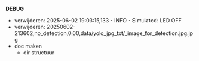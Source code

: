 **DEBUG**
- verwijderen: 2025-06-02 19:03:15,133 - INFO - Simulated: LED OFF
- verwijderen: 20250602-213602,no_detection,0.00,data/yolo_jpg_txt/_image_for_detection.jpg.jpg
- doc maken
    - dir structuur
    

